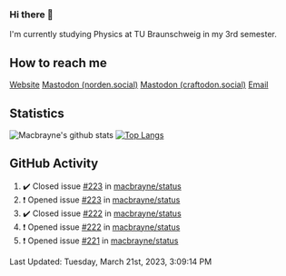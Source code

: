 ### Hi there 👋
I'm currently studying Physics at TU Braunschweig in my 3rd semester.

## How to reach me
[Website](https://florentin-schleuss.de)
<a rel="me" href="https://norden.social/@florentin">Mastodon (norden.social)</a>
<a rel="me" href="https://craftodon.social/@frodolon">Mastodon (craftodon.social)</a>
[Email](mailto:hello@macbrayne.de)

## Statistics
![Macbrayne's github stats](https://github-readme-stats.vercel.app/api?username=macbrayne&count_private=true&show_icons=true&hide_rank=true&custom_title=macbrayne's%20GitHub%20Stats)
[![Top Langs](https://github-readme-stats.vercel.app/api/top-langs/?username=macbrayne&exclude_repo=liftron&layout=compact)](https://github.com/anuraghazra/github-readme-stats)
## GitHub Activity

<!--RECENT_ACTIVITY:start-->
1. ✔️ Closed issue [#223](https://github.com/macbrayne/status/issues/223) in [macbrayne/status](https://github.com/macbrayne/status)
2. ❗️ Opened issue [#223](https://github.com/macbrayne/status/issues/223) in [macbrayne/status](https://github.com/macbrayne/status)
3. ✔️ Closed issue [#222](https://github.com/macbrayne/status/issues/222) in [macbrayne/status](https://github.com/macbrayne/status)
4. ❗️ Opened issue [#222](https://github.com/macbrayne/status/issues/222) in [macbrayne/status](https://github.com/macbrayne/status)
5. ❗️ Opened issue [#221](https://github.com/macbrayne/status/issues/221) in [macbrayne/status](https://github.com/macbrayne/status)
<!--RECENT_ACTIVITY:end-->

<!--RECENT_ACTIVITY:last_update-->
Last Updated: Tuesday, March 21st, 2023, 3:09:14 PM
<!--RECENT_ACTIVITY:last_update_end-->


<!--
**macbrayne/macbrayne** is a ✨ _special_ ✨ repository because its `README.md` (this file) appears on your GitHub profile.

Here are some ideas to get you started:

- 🔭 I’m currently working on ...
- 🌱 I’m currently learning ...
- 👯 I’m looking to collaborate on ...
- 🤔 I’m looking for help with ...
- 💬 Ask me about ...
- 📫 How to reach me: ...
- 😄 Pronouns: ...
- ⚡ Fun fact: ...
-->
